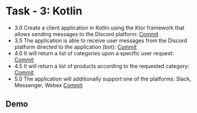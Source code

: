 
# Task - 3: Kotlin

- 3.0 Create a client application in Kotlin using the Ktor framework that allows sending messages to the Discord platform: [Commit](https://github.com/viashchuk/ebiznes/commit/5489132a053c9901a1f0ce6e530f61db81efda6a)
- 3.5 The application is able to receive user messages from the Discord platform directed to the application (bot): [Commit](https://github.com/viashchuk/ebiznes/commit/409fe5f154107cbd6a614aebb840387949310f08)
- 4.0 It will return a list of categories upon a specific user request: [Commit](https://github.com/viashchuk/ebiznes/commit/d0d73b9ffb9062111e8cd04617bca28927cce61e)
- 4.5 It will return a list of products according to the requested category: [Commit]()
- 5.0 The application will additionally support one of the platforms: Slack, Messenger, Webex [Commit]()


## Demo